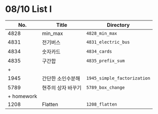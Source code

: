 # 08/10 List I



| No.        | Title              | Directory                   |
| ---------- | ------------------ | --------------------------- |
| 4828       | min_max            | `4828_min_max`              |
| 4831       | 전기버스           | `4831_electric_bus`         |
| 4834       | 숫자카드           | `4834_cards`                |
| 4835       | 구간합             | `4835_prefix_sum`           |
| +          |                    |                             |
| 1945       | 간단한 소인수분해  | `1945_simple_factorization` |
| 5789       | 현주의 상자 바꾸기 | `5789_box_change`           |
| + homework |                    |                             |
| 1208       | Flatten            | `1208_flatten`              |


